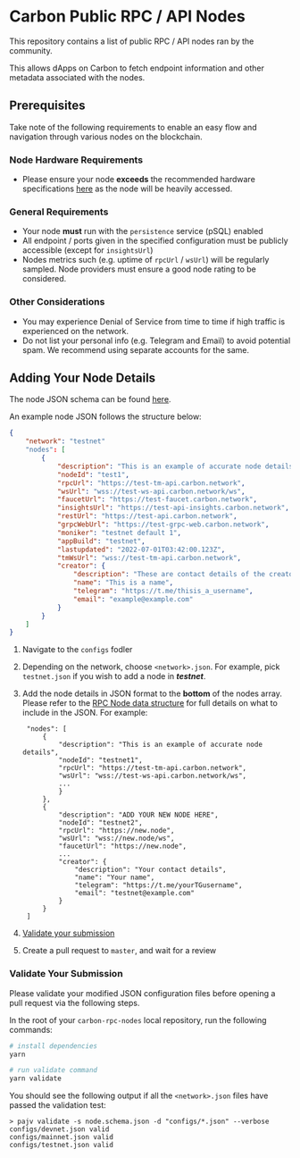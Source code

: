 # Carbon Public RPC / API Nodes

This repository contains a list of public RPC / API nodes ran by the community.

This allows dApps on Carbon to fetch endpoint information and other metadata associated with the nodes.

## Prerequisites

Take note of the following requirements to enable an easy flow and navigation through various nodes on the blockchain.

### Node Hardware Requirements

- Please ensure your node **exceeds** the recommended hardware specifications [here](https://guide.carbon.network/introduction/getting-started/carbon-node-setup/mainnet#node-requirements) as the node will be heavily accessed.

### General Requirements

- Your node **must** run with the `persistence` service (pSQL) enabled
- All endpoint / ports given in the specified configuration must be publicly accessible (except for `insightsUrl`)
- Nodes metrics such (e.g. uptime of `rpcUrl` / `wsUrl`) will be regularly sampled. Node providers must ensure a good node rating to be considered.

### Other Considerations

- You may experience Denial of Service from time to time if high traffic is experienced on the network.
- Do not list your personal info (e.g. Telegram and Email) to avoid potential spam. We recommend using separate accounts for the same.

## Adding Your Node Details

The node JSON schema can be found [here](/node.schema.json).

An example node JSON follows the structure below:

```json
{
    "network": "testnet"
    "nodes": [
        {
            "description": "This is an example of accurate node details",
            "nodeId": "test1",
            "rpcUrl": "https://test-tm-api.carbon.network",
            "wsUrl": "wss://test-ws-api.carbon.network/ws",
            "faucetUrl": "https://test-faucet.carbon.network",
            "insightsUrl": "https://test-api-insights.carbon.network",
            "restUrl": "https://test-api.carbon.network",
            "grpcWebUrl": "https://test-grpc-web.carbon.network",
            "moniker": "testnet default 1",
            "appBuild": "testnet",
            "lastupdated": "2022-07-01T03:42:00.123Z",
            "tmWsUrl": "wss://test-tm-api.carbon.network",
            "creator": {
                "description": "These are contact details of the creator",
                "name": "This is a name",
                "telegram": "https://t.me/thisis_a_username",
                "email": "example@example.com"
            }
        }
    ]
}
```

1. Navigate to the `configs` fodler
2. Depending on the network, choose `<network>.json`. For example, pick `testnet.json` if you wish to add a node in ***testnet***.
3. Add the node details in JSON format to the **bottom** of the nodes array. Please refer to the [RPC Node data structure](./.github/rpc-node/pr_template.md) for full details on what to include in the JSON. For example:
              
        "nodes": [
            {
                "description": "This is an example of accurate node details",
                "nodeId": "testnet1",
                "rpcUrl": "https://test-tm-api.carbon.network",
                "wsUrl": "wss://test-ws-api.carbon.network/ws",
                ...
                }
            },
            {
                "description": "ADD YOUR NEW NODE HERE",
                "nodeId": "testnet2",
                "rpcUrl": "https://new.node",
                "wsUrl": "wss://new.node/ws",
                "faucetUrl": "https://new.node",
                ...
                "creator": {
                    "description": "Your contact details",
                    "name": "Your name",
                    "telegram": "https://t.me/yourTGusername",
                    "email": "testnet@example.com"
                }
            }
        ]
        

5. [Validate your submission](validate-your-submission)
6. Create a pull request to `master`, and wait for a review

### Validate Your Submission

Please validate your modified JSON configuration files before opening a pull request via the following steps.

In the root of your `carbon-rpc-nodes` local repository, run the following commands:

```bash
# install dependencies
yarn

# run validate command
yarn validate
```
You should see the following output if all the `<network>.json` files have passed the validation test:
```
> pajv validate -s node.schema.json -d "configs/*.json" --verbose
configs/devnet.json valid
configs/mainnet.json valid
configs/testnet.json valid
```

